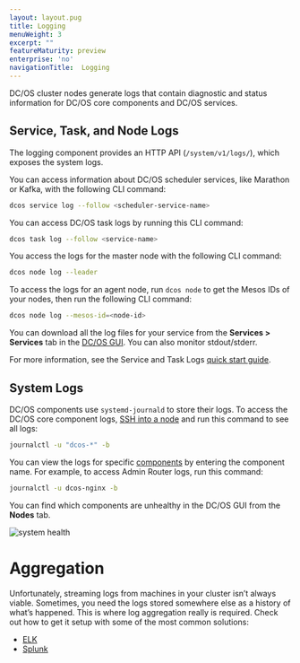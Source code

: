 ```yaml
---
layout: layout.pug
title: Logging
menuWeight: 3
excerpt: ""
featureMaturity: preview
enterprise: 'no'
navigationTitle:  Logging
---
```


<!-- This source repo for this topic is https://github.com/dcos/dcos-docs -->


DC/OS cluster nodes generate logs that contain diagnostic and status information for DC/OS core components and DC/OS services.

## Service, Task, and Node Logs

The logging component provides an HTTP API (`/system/v1/logs/`), which exposes the system logs.

You can access information about DC/OS scheduler services, like Marathon or Kafka, with the following CLI command:

```bash
dcos service log --follow <scheduler-service-name>
```

You can access DC/OS task logs by running this CLI command:

```bash
dcos task log --follow <service-name>
```

You access the logs for the master node with the following CLI command:

```bash
dcos node log --leader
```

To access the logs for an agent node, run `dcos node` to get the Mesos IDs of your nodes, then run the following CLI command:

```bash
dcos node log --mesos-id=<node-id>
```

You can download all the log files for your service from the **Services > Services** tab in the [DC/OS GUI](/docs/1.9/gui/). You can also monitor stdout/stderr.

For more information, see the Service and Task Logs [quick start guide](/docs/1.9/monitoring/logging/quickstart/).

## System Logs

DC/OS components use `systemd-journald` to store their logs. To access the DC/OS core component logs, [SSH into a node][5] and run this command to see all logs:

```bash
journalctl -u "dcos-*" -b
```

You can view the logs for specific [components](/docs/1.9/overview/architecture/components/) by entering the component name. For example, to access Admin Router logs, run this command:

```bash
journalctl -u dcos-nginx -b
```

You can find which components are unhealthy in the DC/OS GUI from the **Nodes** tab.

![system health](/docs/1.9/img/ui-system-health-logging.png)

# Aggregation

Unfortunately, streaming logs from machines in your cluster isn’t always viable. Sometimes, you need the logs stored somewhere else as a history of what’s happened. This is where log aggregation really is required. Check out how to get it setup with some of the most common solutions:

- [ELK](/docs/1.9/monitoring/logging/aggregating/elk/)
- [Splunk](/docs/1.9/monitoring/logging/aggregating/splunk/)


[1]: /docs/1.9/monitoring/logging/quickstart/
[2]: /docs/1.9/cli/install/
[3]: /docs/1.9/monitoring/logging/aggregating/elk/
[4]: /docs/1.9/monitoring/logging/aggregating/splunk/
[5]: /docs/1.9/administering-clusters/sshcluster/
